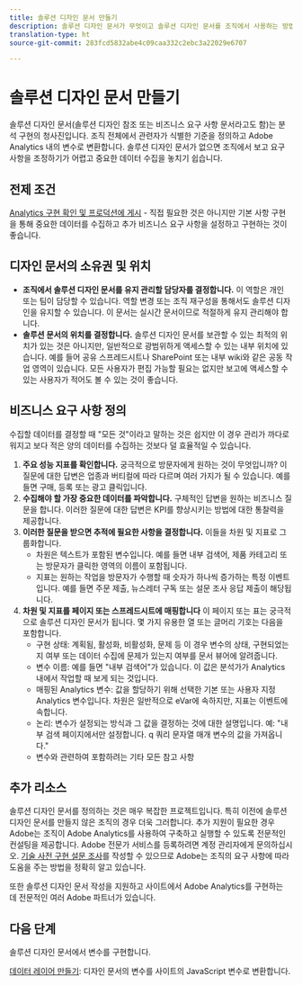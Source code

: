 ```yaml
---
title: 솔루션 디자인 문서 만들기
description: 솔루션 디자인 문서가 무엇이고 솔루션 디자인 문서를 조직에서 사용하는 방법을 알아봅니다.
translation-type: ht
source-git-commit: 283fcd5832abe4c09caa332c2ebc3a22029e6707

---
```



# 솔루션 디자인 문서 만들기

솔루션 디자인 문서(솔루션 디자인 참조 또는 비즈니스 요구 사항 문서라고도 함)는 분석 구현의 청사진입니다. 조직 전체에서 관련자가 식별한 기준을 정의하고 Adobe Analytics 내의 변수로 변환합니다. 솔루션 디자인 문서가 없으면 조직에서 보고 요구 사항을 조정하기가 어렵고 중요한 데이터 수집을 놓치기 쉽습니다.

## 전제 조건

[Analytics 구현 확인 및 프로덕션에 게시](../launch/validate-publish-prod.md) - 직접 필요한 것은 아니지만 기본 사항 구현을 통해 중요한 데이터를 수집하고 추가 비즈니스 요구 사항을 설정하고 구현하는 것이 좋습니다.

## 디자인 문서의 소유권 및 위치

* **조직에서 솔루션 디자인 문서를 유지 관리할 담당자를 결정합니다.** 이 역할은 개인 또는 팀이 담당할 수 있습니다. 역할 변경 또는 조직 재구성을 통해서도 솔루션 디자인을 유지할 수 있습니다. 이 문서는 실시간 문서이므로 적절하게 유지 관리해야 합니다.
* **솔루션 문서의 위치를 결정합니다.** 솔루션 디자인 문서를 보관할 수 있는 최적의 위치가 있는 것은 아니지만, 일반적으로 광범위하게 액세스할 수 있는 내부 위치에 있습니다. 예를 들어 공유 스프레드시트나 SharePoint 또는 내부 wiki와 같은 공동 작업 영역이 있습니다. 모든 사용자가 편집 가능할 필요는 없지만 보고에 액세스할 수 있는 사용자가 적어도 볼 수 있는 것이 좋습니다.

## 비즈니스 요구 사항 정의

수집할 데이터를 결정할 때 &quot;모든 것&quot;이라고 말하는 것은 쉽지만 이 경우 관리가 까다로워지고 보다 적은 양의 데이터를 수집하는 것보다 덜 효율적일 수 있습니다.

1. **주요 성능 지표를 확인합니다.** 궁극적으로 방문자에게 원하는 것이 무엇입니까? 이 질문에 대한 답변은 업종과 버티컬에 따라 다르며 여러 가지가 될 수 있습니다. 예를 들면 구매, 등록 또는 광고 클릭입니다.
1. **수집해야 할 가장 중요한 데이터를 파악합니다.** 구체적인 답변을 원하는 비즈니스 질문을 합니다. 이러한 질문에 대한 답변은 KPI를 향상시키는 방법에 대한 통찰력을 제공합니다.
1. **이러한 질문을 받으면 추적에 필요한 사항을 결정합니다.** 이들을 차원 및 지표로 그룹화합니다.
   * 차원은 텍스트가 포함된 변수입니다. 예를 들면 내부 검색어, 제품 카테고리 또는 방문자가 클릭한 영역의 이름이 포함됩니다.
   * 지표는 원하는 작업을 방문자가 수행할 때 숫자가 하나씩 증가하는 특정 이벤트입니다. 예를 들면 주문 제출, 뉴스레터 구독 또는 설문 조사 응답 제출이 해당됩니다.
1. **차원 및 지표를 페이지 또는 스프레드시트에 매핑합니다** 이 페이지 또는 표는 궁극적으로 솔루션 디자인 문서가 됩니다. 몇 가지 유용한 열 또는 글머리 기호는 다음을 포함합니다.
   * 구현 상태: 계획됨, 활성화, 비활성화, 문제 등 이 경우 변수의 상태, 구현되었는지 여부 또는 데이터 수집에 문제가 있는지 여부를 문서 뷰어에 알려줍니다.
   * 변수 이름: 예를 들면 &quot;내부 검색어&quot;가 있습니다. 이 값은 분석가가 Analytics 내에서 작업할 때 보게 되는 것입니다.
   * 매핑된 Analytics 변수: 값을 할당하기 위해 선택한 기본 또는 사용자 지정 Analytics 변수입니다. 차원은 일반적으로 eVar에 속하지만, 지표는 이벤트에 속합니다.
   * 논리: 변수가 설정되는 방식과 그 값을 결정하는 것에 대한 설명입니다. 예: &quot;내부 검색 페이지에서만 설정합니다. q 쿼리 문자열 매개 변수의 값을 가져옵니다.&quot;
   * 변수와 관련하여 포함하려는 기타 모든 참고 사항

## 추가 리소스

솔루션 디자인 문서를 정의하는 것은 매우 복잡한 프로젝트입니다. 특히 이전에 솔루션 디자인 문서를 만들지 않은 조직의 경우 더욱 그러합니다. 추가 지원이 필요한 경우 Adobe는 조직이 Adobe Analytics를 사용하여 구축하고 실행할 수 있도록 전문적인 컨설팅을 제공합니다. Adobe 전문가 서비스를 등록하려면 계정 관리자에게 문의하십시오. [기술 사전 구현 설문 조사](assets/technical-pre-implementation-questionnaire.pdf)를 작성할 수 있으므로 Adobe는 조직의 요구 사항에 따라 도움을 주는 방법을 정확히 알고 있습니다.

또한 솔루션 디자인 문서 작성을 지원하고 사이트에서 Adobe Analytics를 구현하는 데 전문적인 여러 Adobe 파트너가 있습니다.

## 다음 단계

솔루션 디자인 문서에서 변수를 구현합니다.

[데이터 레이어 만들기](data-layer.md): 디자인 문서의 변수를 사이트의 JavaScript 변수로 변환합니다.
